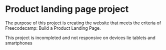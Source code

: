 
#  Product landing page project

The purpose of this project is creating the website that meets the criteria of Freecodecamp: Build a Product Landing Page.

This project is incompleted and not  responsive on devices lie tablets and smartphones
